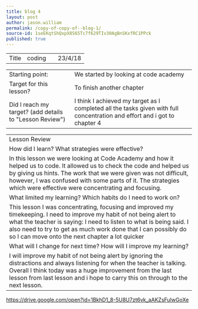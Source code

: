 ```yaml
---
title: blog 4
layout: post
author: jason.william
permalink: /copy-of-copy-of--blog-1/
source-id: 1seEKqtShQxpX8S65Tc7f629TIv30AgBnSKxfRC1PPck
published: true
---
```

<table>
  <tr>
    <td>Title</td>
    <td>coding </td>
    <td></td>
    <td>23/4/18</td>
  </tr>
</table>


<table>
  <tr>
    <td>Starting point:</td>
    <td>We started by looking at code academy </td>
  </tr>
  <tr>
    <td>Target for this lesson?</td>
    <td>To finish another chapter</td>
  </tr>
  <tr>
    <td>Did I reach my target? 
(add details to "Lesson Review")</td>
    <td>I think I achieved my target as I completed all the tasks given with full concentration and effort and i got to chapter 4</td>
  </tr>
</table>


<table>
  <tr>
    <td>Lesson Review</td>
  </tr>
  <tr>
    <td>How did I learn? What strategies were effective? </td>
  </tr>
  <tr>
    <td> In this lesson we were looking at Code Academy and how it helped us to code. It allowed us to check the code and helped us by giving us hints.  The work that we were given was not difficult, however, I was confused with some parts of it.
The strategies which were effective were  concentrating and focusing.
 </td>
  </tr>
  <tr>
    <td>What limited my learning? Which habits do I need to work on? </td>
  </tr>
  <tr>
    <td>This lesson I was concentrating, focusing and  improved my timekeeping.
I need to improve my habit of not being alert to what the teacher is saying: I need to listen to what is being said. I also need to try to get as much work done that I can possibly do so I can move onto the next chapter a lot quicker
</td>
  </tr>
  <tr>
    <td>What will I change for next time? How will I improve my learning?</td>
  </tr>
  <tr>
    <td>I will improve my habit of not being alert by ignoring the distractions and always listening for when the teacher is talking.
Overall I think today was a huge improvement from the last lesson from last lesson and i hope to carry this on through to the next lesson.</td>
  </tr>
</table>

https://drive.google.com/open?id=1BkhD1_8-5U8U7zt6vk_aAKZsFulwGoXe
